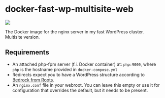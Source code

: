 # docker-fast-wp-multisite-web
[![](https://images.microbadger.com/badges/image/aapit/fast-wp-multisite-web.svg)](https://microbadger.com/images/aapit/fast-wp-multisite-web)

The Docker image for the nginx server in my fast WordPress cluster.
Multisite version.

## Requirements
* An attached php-fpm server (f.i. Docker container) at:
  `php:9000`, where `php` is the hostname provided in `docker-compose.yml`
* Redirects expect you to have a WordPress structure according to [Bedrock from Roots](https://roots.io/bedrock/).
* An `nginx.conf` file in your webroot. You can leave this empty or use it for configuration that overrides the default, but it needs to be present.
